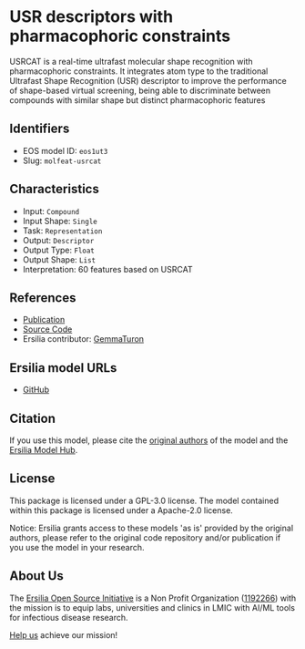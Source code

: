 # USR descriptors with pharmacophoric constraints

USRCAT is a real-time ultrafast molecular shape recognition with pharmacophoric constraints. It integrates atom type to the traditional Ultrafast Shape Recognition (USR) descriptor to improve the performance of shape-based virtual screening, being able to discriminate between compounds with similar shape but distinct pharmacophoric features

## Identifiers

* EOS model ID: `eos1ut3`
* Slug: `molfeat-usrcat`

## Characteristics

* Input: `Compound`
* Input Shape: `Single`
* Task: `Representation`
* Output: `Descriptor`
* Output Type: `Float`
* Output Shape: `List`
* Interpretation: 60 features based on USRCAT

## References

* [Publication](https://jcheminf.biomedcentral.com/articles/10.1186/1758-2946-4-27)
* [Source Code](https://molfeat.datamol.io/featurizers/usrcat)
* Ersilia contributor: [GemmaTuron](https://github.com/GemmaTuron)

## Ersilia model URLs
* [GitHub](https://github.com/ersilia-os/eos1ut3)

## Citation

If you use this model, please cite the [original authors](https://jcheminf.biomedcentral.com/articles/10.1186/1758-2946-4-27) of the model and the [Ersilia Model Hub](https://github.com/ersilia-os/ersilia/blob/master/CITATION.cff).

## License

This package is licensed under a GPL-3.0 license. The model contained within this package is licensed under a Apache-2.0 license.

Notice: Ersilia grants access to these models 'as is' provided by the original authors, please refer to the original code repository and/or publication if you use the model in your research.

## About Us

The [Ersilia Open Source Initiative](https://ersilia.io) is a Non Profit Organization ([1192266](https://register-of-charities.charitycommission.gov.uk/charity-search/-/charity-details/5170657/full-print)) with the mission is to equip labs, universities and clinics in LMIC with AI/ML tools for infectious disease research.

[Help us](https://www.ersilia.io/donate) achieve our mission!
